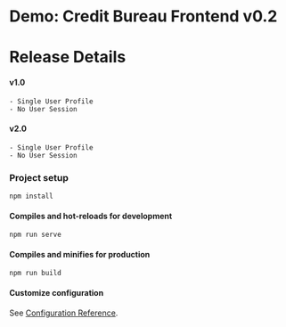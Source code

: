 # Demo: Credit Bureau Frontend v0.2

# Release Details
#### v1.0
```
- Single User Profile  
- No User Session  
```
#### v2.0
```
- Single User Profile  
- No User Session  
```

### Project setup
```
npm install
```

#### Compiles and hot-reloads for development
```
npm run serve
```

#### Compiles and minifies for production
```
npm run build
```

#### Customize configuration
See [Configuration Reference](https://cli.vuejs.org/config/).
